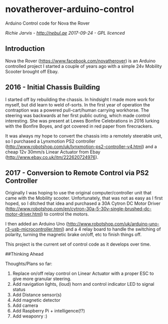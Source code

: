 # novatherover-arduino-control
Arduino Control code for Nova the Rover

*Richie Jarvis - http://nebul.ae*
*2017-09-24 - GPL licenced*

## Introduction
Nova the Rover (https://www.facebook.com/novatherover) is an Arduino controlled project I started a couple of years ago with a simple 24v Mobility Scooter brought off Ebay.  

## 2016 - Initial Chassis Building

I started off by rebuilding the chassis.  In hindsight I made more work for myself, but did learn to weld of-sorts.  In the first year of operation the contraption was a powered pull-cart/human carrying workhorse.  The steering was backwards at her first public outing, which made control interesting.  She was present at Lewes Bonfire Celebrations in 2016 lurking with the Bonfire Boyes, and got covered in red paper from firecrackers.

It was always my hope to convert the chassis into a remotely steerable unit, so I purchased a Lynxmotion PS2 controller (http://www.robotshop.com/uk/lynxmotion-ps2-controller-v4.html) and a cheap 12v 30mm/s Linear Actuator from Ebay (http://www.ebay.co.uk/itm/222620724976).

## 2017 - Conversion to Remote Control via PS2 Controller

Originally I was hoping to use the original computer/controller unit that came with the Mobility scooter.  Unfortunately, that was not as easy as I first hoped, so I ditched that idea and purchased a 30A Cytron DC Motor Driver (http://www.robotshop.com/en/cytron-30a-5-30v-single-brushed-dc-motor-driver.html) to control the motors.

I then added an Arduino Uno (http://www.robotshop.com/uk/arduino-uno-r3-usb-microcontroller.html) and a 4 relay board to handle the switching of polarity, turning the magnetic brake on/off, etc to finish things off.

This project is the current set of control code as it develops over time.

##Thinking Ahead

Thoughts/Plans so far:
1. Replace on/off relay control on Linear Actuator with a proper ESC to give more granular steering.
2. Add navigation lights, (loud) horn and control indicator LED to signal status
3. Add Distance sensor(s)
4. Add magnetic detector
5. Add camera
6. Add Raspberry Pi + intelligence(!?)
7. Add weaponry :)

